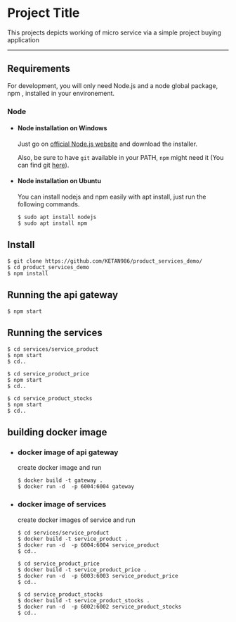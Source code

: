 # Project Title

This projects depicts working of micro service via a simple project buying application

---
## Requirements

For development, you will only need Node.js and a node global package, npm , installed in your environement.

### Node
- #### Node installation on Windows

  Just go on [official Node.js website](https://nodejs.org/) and download the installer.
  
  Also, be sure to have `git` available in your PATH, `npm` might need it (You can find git [here](https://git-scm.com/)).

- #### Node installation on Ubuntu

  You can install nodejs and npm easily with apt install, just run the following commands.

      $ sudo apt install nodejs
      $ sudo apt install npm

## Install

    $ git clone https://github.com/KETAN986/product_services_demo/
    $ cd product_services_demo
    $ npm install


## Running the api gateway

    $ npm start


## Running the services
    $ cd services/service_product
    $ npm start
    $ cd..

    $ cd service_product_price
    $ npm start
    $ cd..

    $ cd service_product_stocks
    $ npm start
    $ cd..


## building docker image

- ### docker image of api gateway

  create docker image and run

      $ docker build -t gateway .
      $ docker run -d  -p 6004:6004 gateway

- ### docker image of services

  create docker images of service and run

      $ cd services/service_product
      $ docker build -t service_product .
      $ docker run -d  -p 6004:6004 service_product
      $ cd..

      $ cd service_product_price
      $ docker build -t service_product_price .
      $ docker run -d  -p 6003:6003 service_product_price
      $ cd..

      $ cd service_product_stocks
      $ docker build -t service_product_stocks .
      $ docker run -d  -p 6002:6002 service_product_stocks
      $ cd..
